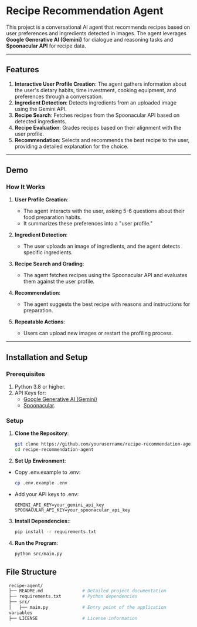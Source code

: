 # Recipe Recommendation Agent

This project is a conversational AI agent that recommends recipes based on user preferences and ingredients detected in images. The agent leverages **Google Generative AI (Gemini)** for dialogue and reasoning tasks and **Spoonacular API** for recipe data.

---

## Features

1. **Interactive User Profile Creation**: The agent gathers information about the user's dietary habits, time investment, cooking equipment, and preferences through a conversation.
2. **Ingredient Detection**: Detects ingredients from an uploaded image using the Gemini API.
3. **Recipe Search**: Fetches recipes from the Spoonacular API based on detected ingredients.
4. **Recipe Evaluation**: Grades recipes based on their alignment with the user profile.
5. **Recommendation**: Selects and recommends the best recipe to the user, providing a detailed explanation for the choice.

---

## Demo

### **How It Works**

1. **User Profile Creation**:
   - The agent interacts with the user, asking 5-6 questions about their food preparation habits.
   - It summarizes these preferences into a "user profile."

2. **Ingredient Detection**:
   - The user uploads an image of ingredients, and the agent detects specific ingredients.

3. **Recipe Search and Grading**:
   - The agent fetches recipes using the Spoonacular API and evaluates them against the user profile.

4. **Recommendation**:
   - The agent suggests the best recipe with reasons and instructions for preparation.

5. **Repeatable Actions**:
   - Users can upload new images or restart the profiling process.

---

## Installation and Setup

### **Prerequisites**

1. Python 3.8 or higher.
2. API Keys for:
   - [Google Generative AI (Gemini)](https://developers.generativeai.google/)
   - [Spoonacular](https://spoonacular.com/food-api).

### **Setup**

1. **Clone the Repository**:
   ```bash
   git clone https://github.com/yourusername/recipe-recommendation-agent.git
   cd recipe-recommendation-agent
2. **Set Up Environment**:
* Copy .env.example to .env:
   ```bash
   cp .env.example .env
* Add your API keys to .env:
   ```plaintext
   GEMINI_API_KEY=your_gemini_api_key
   SPOONACULAR_API_KEY=your_spoonacular_api_key
3. **Install Dependencies:**:
   ```bash
   pip install -r requirements.txt
4. **Run the Program**:
   ```bash
   python src/main.py   
## File Structure
   ```bash
    recipe-agent/
    ├── README.md               # Detailed project documentation
    ├── requirements.txt        # Python dependencies
    ├── src/
    │   ├── main.py             # Entry point of the application
    variables
    ├── LICENSE                 # License information